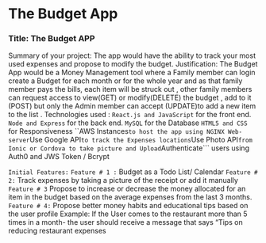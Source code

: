 # The Budget App 

### Title: The Budget APP
Summary of your project: The app would have the ability to track your most used expenses and propose to modify the budget.
Justification: The Budget App would be a Money Management tool where a Family member can login create a Budget for each month or for the whole year and as that family member pays the bills, each item will be struck out , other family members can request access to view(GET) or modify(DELETE) the budget , add to it (POST) but only the Admin member can accept (UPDATE)to add a new item to the list .
Technologies used :
``` React.js and JavaScript ```  for the front end.
```Node and Express``` for the back end.
```MySQL``` for the Database
```HTML5 and CSS``` for Responsiveness
``AWS Instances``` to host the app using NGINX Web-server
```Use Google API``` to track the Expenses locations
```Use Photo API``` from Ionic or Cordova to take picture and Upload
```Authenticate``` users using Auth0 and JWS Token / Bcrypt

```Initial Features:```
```Feature # 1 :```
Budget as a Todo List/ Calendar
```Feature # 2:```
Track expenses by taking a picture of the receipt or add it manually
```Feature # 3```
Propose to increase or decrease the money allocated for an item in the
budget based on the average expenses from the last 3 months.
```Feature # 4:```
 Propose better money habits and educational tips based on the user profile
 Example:  If the User comes to the restaurant more than 5 times in a month-
 the user should receive a message that says “Tips on reducing restaurant expenses
